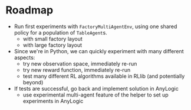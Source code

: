 # Roadmap

- Run first experiments with `FactoryMultiAgentEnv`, 
using one shared policy for a population of `TableAgent`s.
    - with small factory layout
    - with large factory layout
- Since we're in Python, we can quickly experiment with many different aspects:
    - try new observation space, immediately re-run
    - try new reward function, immediately re-run
    - test many different RL algorithms available in RLlib (and potentially beyond)
- If tests are successful, go back and implement solution in AnyLogic
    - use experimental multi-agent feature of the helper to set up experiments in AnyLogic
